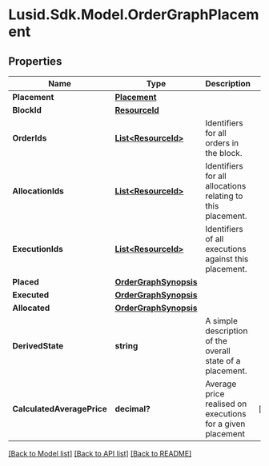 # Lusid.Sdk.Model.OrderGraphPlacement

## Properties

Name | Type | Description | Notes
------------ | ------------- | ------------- | -------------
**Placement** | [**Placement**](Placement.md) |  | 
**BlockId** | [**ResourceId**](ResourceId.md) |  | 
**OrderIds** | [**List&lt;ResourceId&gt;**](ResourceId.md) | Identifiers for all orders in the block. | 
**AllocationIds** | [**List&lt;ResourceId&gt;**](ResourceId.md) | Identifiers for all allocations relating to this placement. | 
**ExecutionIds** | [**List&lt;ResourceId&gt;**](ResourceId.md) | Identifiers of all executions against this placement. | 
**Placed** | [**OrderGraphSynopsis**](OrderGraphSynopsis.md) |  | 
**Executed** | [**OrderGraphSynopsis**](OrderGraphSynopsis.md) |  | 
**Allocated** | [**OrderGraphSynopsis**](OrderGraphSynopsis.md) |  | 
**DerivedState** | **string** | A simple description of the overall state of a placement. | 
**CalculatedAveragePrice** | **decimal?** | Average price realised on executions for a given placement | [optional] 

[[Back to Model list]](../README.md#documentation-for-models) [[Back to API list]](../README.md#documentation-for-api-endpoints) [[Back to README]](../README.md)


